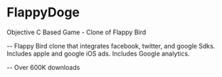 # FlappyDoge
Objective C Based Game - Clone of Flappy Bird

--
Flappy Bird clone that integrates facebook, twitter, and google Sdks. Includes apple and google iOS ads. Includes Google analytics.

--
Over 600K downloads
